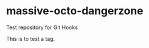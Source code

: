 massive-octo-dangerzone
=======================

Test repository for Git Hooks

This is to test a tag.
